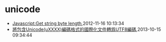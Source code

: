 # unicode
* [Javascript:Get string byte length](/2012/2012-11-16-javascriptget-string-byte-length),2012-11-16 10:13:34
* [將包含Unicode(uXXXX)編碼格式的國際化文件轉爲UTF8編碼](/2013/2013-10-15-unicode-to-utf8),2013-10-15 09:34:44
